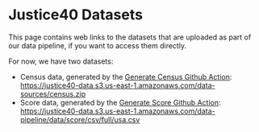 # Justice40 Datasets

This page contains web links to the datasets that are uploaded as part of our data pipeline, if you want to access them directly.

For now, we have two datasets:

- Census data, generated by the [Generate Census Github Action](https://github.com/usds/justice40-tool/blob/main/.github/workflows/generate-census.yml): https://justice40-data.s3.us-east-1.amazonaws.com/data-sources/census.zip
- Score data, generated by the [Generate Score Github Action](https://github.com/usds/justice40-tool/blob/main/.github/workflows/generate-score.yml): https://justice40-data.s3.us-east-1.amazonaws.com/data-pipeline/data/score/csv/full/usa.csv

